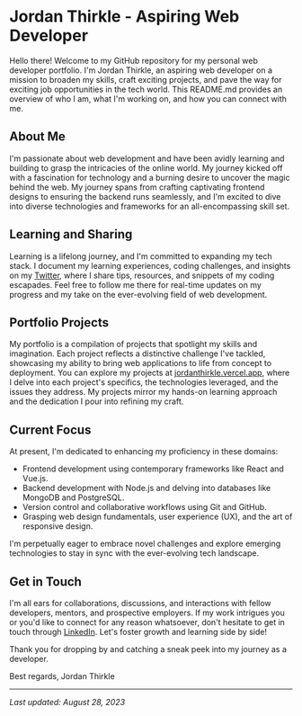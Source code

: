 # Jordan Thirkle - Aspiring Web Developer

Hello there! Welcome to my GitHub repository for my personal web developer portfolio. I'm Jordan Thirkle, an aspiring web developer on a mission to broaden my skills, craft exciting projects, and pave the way for exciting job opportunities in the tech world. This README.md provides an overview of who I am, what I'm working on, and how you can connect with me.

## About Me

I'm passionate about web development and have been avidly learning and building to grasp the intricacies of the online world. My journey kicked off with a fascination for technology and a burning desire to uncover the magic behind the web. My journey spans from crafting captivating frontend designs to ensuring the backend runs seamlessly, and I'm excited to dive into diverse technologies and frameworks for an all-encompassing skill set.

## Learning and Sharing

Learning is a lifelong journey, and I'm committed to expanding my tech stack. I document my learning experiences, coding challenges, and insights on my [Twitter](https://twitter.com/Jordan_Thirkle), where I share tips, resources, and snippets of my coding escapades. Feel free to follow me there for real-time updates on my progress and my take on the ever-evolving field of web development.

## Portfolio Projects

My portfolio is a compilation of projects that spotlight my skills and imagination. Each project reflects a distinctive challenge I've tackled, showcasing my ability to bring web applications to life from concept to deployment. You can explore my projects at [jordanthirkle.vercel.app](https://jordanthirkle.vercel.app), where I delve into each project's specifics, the technologies leveraged, and the issues they address. My projects mirror my hands-on learning approach and the dedication I pour into refining my craft.

## Current Focus

At present, I'm dedicated to enhancing my proficiency in these domains:

- Frontend development using contemporary frameworks like React and Vue.js.
- Backend development with Node.js and delving into databases like MongoDB and PostgreSQL.
- Version control and collaborative workflows using Git and GitHub.
- Grasping web design fundamentals, user experience (UX), and the art of responsive design.

I'm perpetually eager to embrace novel challenges and explore emerging technologies to stay in sync with the ever-evolving tech landscape.

## Get in Touch

I'm all ears for collaborations, discussions, and interactions with fellow developers, mentors, and prospective employers. If my work intrigues you or you'd like to connect for any reason whatsoever, don't hesitate to get in touch through [LinkedIn](https://www.linkedin.com/in/jordanthirkle/). Let's foster growth and learning side by side!

Thank you for dropping by and catching a sneak peek into my journey as a developer.

Best regards,
Jordan Thirkle

---
_Last updated: August 28, 2023_
